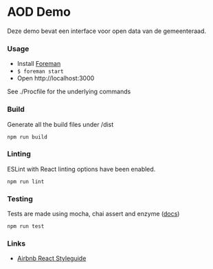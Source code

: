 # AOD Demo
Deze demo bevat een interface voor open data van de gemeenteraad.

### Usage

* Install [Foreman](https://github.com/ddollar/foreman)
* `$ foreman start`
* Open http://localhost:3000

See ./Procfile for the underlying commands

### Build

Generate all the build files under /dist

```
npm run build
```

### Linting

ESLint with React linting options have been enabled.

```
npm run lint
```

### Testing

Tests are made using mocha, chai assert and enzyme ([docs](http://airbnb.io/enzyme/docs/api/index.html))

```
npm run test
```
### Links
- [Airbnb React Styleguide](https://github.com/airbnb/javascript/tree/master/react#class-vs-reactcreateclass-vs-stateless)
